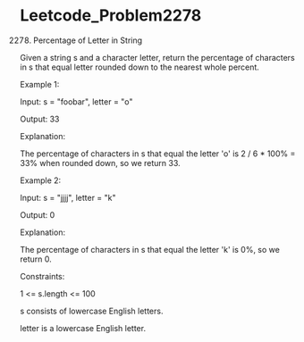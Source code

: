 # Leetcode_Problem2278




2278. Percentage of Letter in String



Given a string s and a character letter, return the percentage of characters in s that equal letter rounded down to the nearest whole percent.

 

Example 1:



Input: s = "foobar", letter = "o"




Output: 33




Explanation:




The percentage of characters in s that equal the letter 'o' is 2 / 6 * 100% = 33% when rounded down, so we return 33.




Example 2:




Input: s = "jjjj", letter = "k"




Output: 0




Explanation:




The percentage of characters in s that equal the letter 'k' is 0%, so we return 0.
 




Constraints:





1 <= s.length <= 100





s consists of lowercase English letters.





letter is a lowercase English letter.
